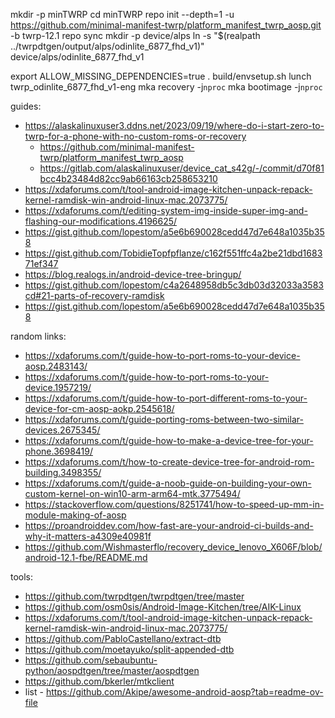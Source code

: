 mkdir -p minTWRP
cd minTWRP
repo init --depth=1 -u https://github.com/minimal-manifest-twrp/platform_manifest_twrp_aosp.git -b twrp-12.1
repo sync
mkdir -p device/alps
ln -s "$(realpath ../twrpdtgen/output/alps/odinlite_6877_fhd_v1)" device/alps/odinlite_6877_fhd_v1

export ALLOW_MISSING_DEPENDENCIES=true
. build/envsetup.sh 
lunch twrp_odinlite_6877_fhd_v1-eng
mka recovery -j`nproc`
mka bootimage -j`nproc`

guides:
- https://alaskalinuxuser3.ddns.net/2023/09/19/where-do-i-start-zero-to-twrp-for-a-phone-with-no-custom-roms-or-recovery
  - https://github.com/minimal-manifest-twrp/platform_manifest_twrp_aosp
  - https://gitlab.com/alaskalinuxuser/device_cat_s42g/-/commit/d70f81bcc4b23484d82cc9ab66163cb258653210
- https://xdaforums.com/t/tool-android-image-kitchen-unpack-repack-kernel-ramdisk-win-android-linux-mac.2073775/
- https://xdaforums.com/t/editing-system-img-inside-super-img-and-flashing-our-modifications.4196625/
- https://gist.github.com/lopestom/a5e6b690028cedd47d7e648a1035b358
- https://gist.github.com/TobidieTopfpflanze/c162f551ffc4a2be21dbd168371ef347
- https://blog.realogs.in/android-device-tree-bringup/
- https://gist.github.com/lopestom/c4a2648958db5c3db03d32033a3583cd#21-parts-of-recovery-ramdisk
- https://gist.github.com/lopestom/a5e6b690028cedd47d7e648a1035b358

random links:
- https://xdaforums.com/t/guide-how-to-port-roms-to-your-device-aosp.2483143/
- https://xdaforums.com/t/guide-how-to-port-roms-to-your-device.1957219/
- https://xdaforums.com/t/guide-how-to-port-different-roms-to-your-device-for-cm-aosp-aokp.2545618/
- https://xdaforums.com/t/guide-porting-roms-between-two-similar-devices.2675345/
- https://xdaforums.com/t/guide-how-to-make-a-device-tree-for-your-phone.3698419/
- https://xdaforums.com/t/how-to-create-device-tree-for-android-rom-building.3498355/
- https://xdaforums.com/t/guide-a-noob-guide-on-building-your-own-custom-kernel-on-win10-arm-arm64-mtk.3775494/
- https://stackoverflow.com/questions/8251741/how-to-speed-up-mm-in-module-making-of-aosp
- https://proandroiddev.com/how-fast-are-your-android-ci-builds-and-why-it-matters-a4309e40981f
- https://github.com/Wishmasterflo/recovery_device_lenovo_X606F/blob/android-12.1-fbe/README.md

tools:
- https://github.com/twrpdtgen/twrpdtgen/tree/master
- https://github.com/osm0sis/Android-Image-Kitchen/tree/AIK-Linux
- https://xdaforums.com/t/tool-android-image-kitchen-unpack-repack-kernel-ramdisk-win-android-linux-mac.2073775/
- https://github.com/PabloCastellano/extract-dtb
- https://github.com/moetayuko/split-appended-dtb
- https://github.com/sebaubuntu-python/aospdtgen/tree/master/aospdtgen
- https://github.com/bkerler/mtkclient
- list - https://github.com/Akipe/awesome-android-aosp?tab=readme-ov-file